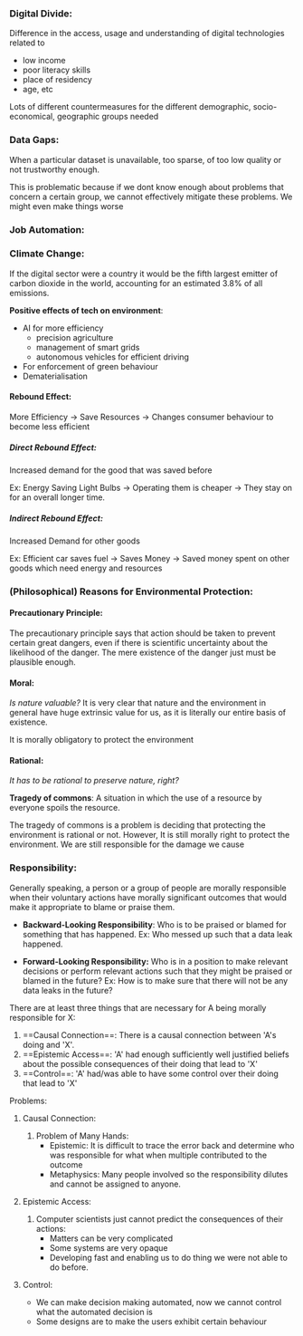 
### Digital Divide:
Difference in the access, usage and understanding of digital technologies related to 
- low income
- poor literacy skills
- place of residency
- age, etc

Lots of different countermeasures for the different demographic, socio-economical, geographic groups needed


### Data Gaps:
When a particular dataset is unavailable, too sparse, of too low quality or not trustworthy enough.

This is problematic because if we dont know enough about problems that concern a certain group, we cannot effectively mitigate these problems. We might even make things worse


### Job Automation:


### Climate Change:

If the digital sector were a country it would be the fifth largest emitter of carbon dioxide in the world, accounting for an estimated 3.8% of all emissions.

**Positive effects of tech on environment**:
- AI for more efficiency
	- precision agriculture
	- management of smart grids
	- autonomous vehicles for efficient driving
- For enforcement of green behaviour
- Dematerialisation

#### Rebound Effect:

More Efficiency $\rightarrow$ Save Resources $\rightarrow$ Changes consumer behaviour to become less efficient

##### Direct Rebound Effect:
Increased demand for the good that was saved before

Ex:
Energy Saving Light Bulbs $\rightarrow$ Operating them is cheaper $\rightarrow$ They stay on for an overall longer time.


##### Indirect Rebound Effect:
Increased Demand for other goods

Ex:
Efficient car saves fuel $\rightarrow$ Saves Money $\rightarrow$ Saved money spent on other goods which need energy and resources

### (Philosophical) Reasons for Environmental Protection:

#### Precautionary Principle:
The precautionary principle says that action should be taken to prevent certain great dangers, even if there is scientific uncertainty about the likelihood of the danger. The mere existence of the danger just must be plausible enough.

#### Moral:
*Is nature valuable?*
It is very clear that nature and the environment in general have huge extrinsic value for us, as it is literally our entire basis of existence.

It is morally obligatory to protect the environment


#### Rational:
*It has to be rational to preserve nature, right?*

**Tragedy of commons**: 
A situation in which the use of a resource by everyone spoils the resource.

The tragedy of commons is a problem is deciding that protecting the environment is rational or not.
However, It is still morally right to protect the environment. We are still responsible for the damage we cause


### Responsibility:
Generally speaking, a person or a group of people are morally responsible when their voluntary actions have morally significant outcomes that would make it appropriate to blame or praise them.

- **Backward-Looking Responsibility**:
	Who is to be praised or blamed for something that has happened.
	Ex: Who messed up such that a data leak happened.
	
- **Forward-Looking Responsibility:**
	Who is in a position to make relevant decisions or perform relevant actions such that they might be praised or blamed in the future?
	Ex: How is to make sure that there will not be any data leaks in the future?

There are at least three things that are necessary for A being morally responsible for X:
1. ==Causal Connection==: There is a causal connection between 'A's doing and 'X'.
2. ==Epistemic Access==: 'A' had enough sufficiently well justified beliefs about the possible consequences of their doing that lead to 'X'
3. ==Control==: 'A' had/was able to have some control over their doing that lead to 'X'

Problems:
1. Causal Connection:
	1. Problem of Many Hands:
		- Epistemic: It is difficult to trace the error back and determine who was responsible for what when multiple contributed to the outcome
		- Metaphysics: Many people involved so the responsibility dilutes and cannot be assigned to anyone.
		  
2. Epistemic Access:
	1. Computer scientists just cannot predict the consequences of their actions:
		-  Matters can be very complicated
		- Some systems are very opaque
		- Developing fast and enabling us to do thing we were not able to do before.
		  
3. Control:
	- We can make decision making automated, now we cannot control what the automated decision is
	- Some designs are to make the users exhibit certain behaviour


